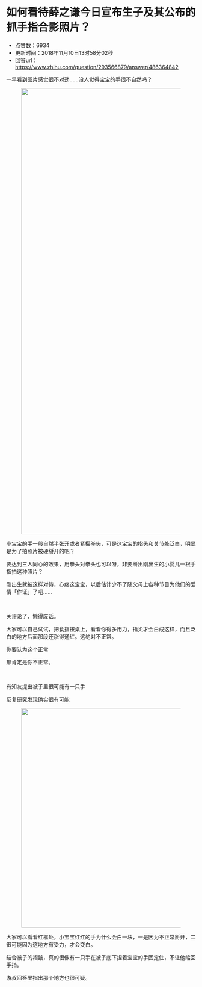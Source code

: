 # 如何看待薛之谦今日宣布生子及其公布的抓手指合影照片？
- 点赞数：6934
- 更新时间：2018年11月10日13时58分02秒
- 回答url：https://www.zhihu.com/question/293566879/answer/486364842
<body>
 <p data-pid="v7Cffu_5">一早看到图片感觉很不对劲……没人觉得宝宝的手很不自然吗？</p>
 <figure data-size="normal">
  <img src="https://pic1.zhimg.com/50/v2-9bde744aeed86216e08e28b5ed7d524b_720w.jpg?source=1940ef5c" data-rawwidth="1186" data-rawheight="1190" data-size="normal" data-caption="" data-original-token="v2-4e3b2425dcb5fefccc7155528baf7e68" data-default-watermark-src="https://picx.zhimg.com/50/v2-75c62725b5197f7d490cfca09e48ab20_720w.jpg?source=1940ef5c" class="origin_image zh-lightbox-thumb" width="1186" data-original="https://picx.zhimg.com/v2-9bde744aeed86216e08e28b5ed7d524b_r.jpg?source=1940ef5c">
 </figure>
 <p data-pid="_Of_-KS8">小宝宝的手一般自然半张开或者紧攥拳头，可是这宝宝的指头和关节处泛白，明显是为了拍照片被硬掰开的吧？</p>
 <p data-pid="2XNZ0IGo">要达到三人同心的效果，用拳头对拳头也可以呀，非要掰出刚出生的小婴儿一根手指拍这种照片？</p>
 <p data-pid="n0C41avW">刚出生就被这样对待，心疼这宝宝，以后估计少不了随父母上各种节目为他们的爱情「作证」了吧……</p>
 <p class="ztext-empty-paragraph"><br></p>
 <p data-pid="WX8_qopI">关评论了，懒得废话。</p>
 <p data-pid="zVfiUOlu">大家可以自己试试，把食指按桌上，看看你得多用力，指尖才会白成这样，而且泛白的地方后面那段还涨得通红。这绝对不正常。</p>
 <p data-pid="ixPaI7_6">你要认为这个正常</p>
 <p data-pid="AwEwP0fx">那肯定是你不正常。</p>
 <p class="ztext-empty-paragraph"><br></p>
 <p data-pid="JVvO-foZ">有知友提出被子里很可能有一只手</p>
 <p data-pid="Uro1Jml6">反复研究发现确实很有可能</p>
 <figure data-size="normal">
  <img src="https://picx.zhimg.com/50/v2-79d170bc3e3414d0bf6bea32665ed25c_720w.jpg?source=1940ef5c" data-rawwidth="584" data-rawheight="485" data-size="normal" data-caption="" data-original-token="v2-990e7f9b2a2fd06284d853aaedc76000" data-default-watermark-src="https://picx.zhimg.com/50/v2-eeb2ddeb13006cb44eb0228c01407e28_720w.jpg?source=1940ef5c" class="origin_image zh-lightbox-thumb" width="584" data-original="https://picx.zhimg.com/v2-79d170bc3e3414d0bf6bea32665ed25c_r.jpg?source=1940ef5c">
 </figure>
 <p data-pid="4zJsvNRE">大家可以看看红框处，小宝宝红红的手为什么会白一块，一是因为不正常掰开，二很可能因为这地方有受力，才会变白。</p>
 <p data-pid="YSqj24En">结合被子的褶皱，真的很像有一只手在被子底下捏着宝宝的手固定住，不让他缩回手指。</p>
 <p data-pid="B3o8bRwd">游叔回答里指出那个地方也很可疑。</p>
</body>